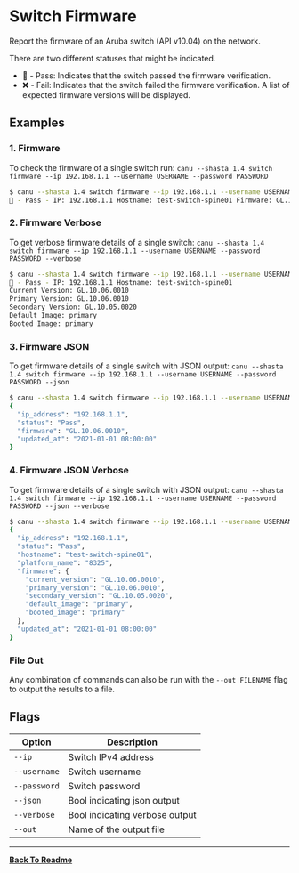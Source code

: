 # Switch Firmware

Report the firmware of an Aruba switch (API v10.04) on the network.

There are two different statuses that might be indicated.

- 🛶 - Pass: Indicates that the switch passed the firmware verification.
- ❌ - Fail: Indicates that the switch failed the firmware verification. A list of expected firmware versions will be displayed.

## Examples

### 1. Firmware

To check the firmware of a single switch run: `canu --shasta 1.4 switch firmware --ip 192.168.1.1 --username USERNAME --password PASSWORD`

```bash
$ canu --shasta 1.4 switch firmware --ip 192.168.1.1 --username USERNAME --password PASSWORD
🛶 - Pass - IP: 192.168.1.1 Hostname: test-switch-spine01 Firmware: GL.10.06.0001
```

### 2. Firmware Verbose

To get verbose firmware details of a single switch: `canu --shasta 1.4 switch firmware --ip 192.168.1.1 --username USERNAME --password PASSWORD --verbose`

```bash
$ canu --shasta 1.4 switch firmware --ip 192.168.1.1 --username USERNAME --password PASSWORD --verbose
🛶 - Pass - IP: 192.168.1.1 Hostname: test-switch-spine01
Current Version: GL.10.06.0010
Primary Version: GL.10.06.0010
Secondary Version: GL.10.05.0020
Default Image: primary
Booted Image: primary
```

### 3. Firmware JSON

To get firmware details of a single switch with JSON output: `canu --shasta 1.4 switch firmware --ip 192.168.1.1 --username USERNAME --password PASSWORD --json`

```bash
$ canu --shasta 1.4 switch firmware --ip 192.168.1.1 --username USERNAME --password PASSWORD --json
{
  "ip_address": "192.168.1.1",
  "status": "Pass",
  "firmware": "GL.10.06.0010",
  "updated_at": "2021-01-01 08:00:00"
}
```

### 4. Firmware JSON Verbose

To get firmware details of a single switch with JSON output: `canu --shasta 1.4 switch firmware --ip 192.168.1.1 --username USERNAME --password PASSWORD --json --verbose`

```bash
$ canu --shasta 1.4 switch firmware --ip 192.168.1.1 --username USERNAME --password PASSWORD --json --verbose
{
  "ip_address": "192.168.1.1",
  "status": "Pass",
  "hostname": "test-switch-spine01",
  "platform_name": "8325",
  "firmware": {
    "current_version": "GL.10.06.0010",
    "primary_version": "GL.10.06.0010",
    "secondary_version": "GL.10.05.0020",
    "default_image": "primary",
    "booted_image": "primary"
  },
  "updated_at": "2021-01-01 08:00:00"
}
```

### File Out

Any combination of commands can also be run with the `--out FILENAME` flag to output the results to a file.

## Flags

| Option       | Description                    |
| ------------ | ------------------------------ |
| `--ip`       | Switch IPv4 address            |
| `--username` | Switch username                |
| `--password` | Switch password                |
| `--json`     | Bool indicating json output    |
| `--verbose`  | Bool indicating verbose output |
| `--out`      | Name of the output file        |

---

**[Back To Readme](/readme.md)**<br>

